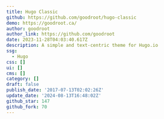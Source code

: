 ```yaml
---
title: Hugo Classic
github: https://github.com/goodroot/hugo-classic
demo: https://goodroot.ca/
author: goodroot
author_link: https://github.com/goodroot
date: 2023-11-28T04:03:40.617Z
description: A simple and text-centric theme for Hugo.io
ssg:
  - Hugo
css: []
ui: []
cms: []
category: []
draft: false
publish_date: '2017-07-13T02:02:26Z'
update_date: '2024-08-13T16:48:02Z'
github_star: 147
github_fork: 70
---
```


